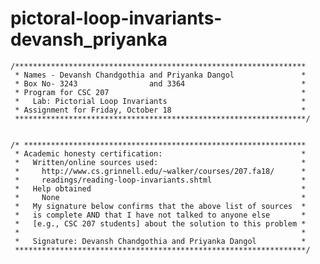 # pictoral-loop-invariants-devansh_priyanka

    /*****************************************************************
     * Names - Devansh Chandgothia and Priyanka Dangol               *
     * Box No- 3243                and 3364                          *
     * Program for CSC 207                                           *
     *   Lab: Pictorial Loop Invariants                              *
     * Assignment for Friday, October 18                             *
     *****************************************************************/


    /* ***************************************************************
     * Academic honesty certification:                               *
     *   Written/online sources used:                                *
     *     http://www.cs.grinnell.edu/~walker/courses/207.fa18/      *
     *     readings/reading-loop-invariants.shtml                    *
     *   Help obtained                                               *
     *     None                                                      *
     *   My signature below confirms that the above list of sources  *
     *   is complete AND that I have not talked to anyone else       *
     *   [e.g., CSC 207 students] about the solution to this problem *
     *                                                               *
     *   Signature: Devansh Chandgothia and Priyanka Dangol          *
     *****************************************************************/
